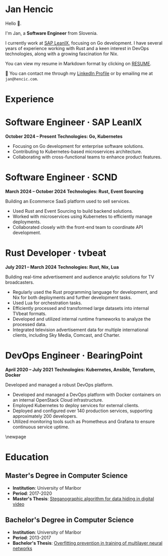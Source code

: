 # Jan Hencic

Hello 👋.

I'm Jan, a **Software Engineer** from Slovenia.

I currently work at [SAP LeanIX](leanix.net), focusing on Go development. I have several
years of experience working with Rust and a keen interest in DevOps
technologies, along with a growing fascination for Nix.

You can view my resume in Markdown format by clicking on [RESUME](./RESUME.md).

💬 You can contact me through my [LinkedIn
Profile](https://www.linkedin.com/in/jannh/) or by emailing me at
`jan@hencic.com`.

# Experience

# Software Engineer · SAP LeanIX

**October 2024 – Present**
**Technologies: Go, Kubernetes**

* Focusing on Go development for enterprise software solutions.
* Contributing to Kubernetes-based microservices architecture.
* Collaborating with cross-functional teams to enhance product features.

# Software Engineer · SCND

**March 2024 – October 2024**
**Technologies: Rust, Event Sourcing**

Building an Ecommerce SaaS platform used to sell services.

- Used Rust and Event Sourcing to build backend solutions. 
- Worked with microservices using Kubernetes to efficiently manage deployments. 
- Collaborated closely with the front-end team to coordinate API development.

# Rust Developer · tvbeat

**July 2021 – March 2024**
**Technologies: Rust, Nix, Lua**

Building real-time advertisement and audience analytic solutions for TV broadcasters.

- Regularly used the Rust programming language for development, and Nix for both deployments and further development tasks.
- Used Lua for orchestration tasks.
- Efficiently processed and transformed large datasets into internal TVbeat formats.
- Developed and utilized internal runtime frameworks to analyze the processed data.
- Integrated television advertisement data for multiple international clients, including Sky Media, Comcast, and Charter.

# DevOps Engineer · BearingPoint

**April 2020 – July 2021**
**Technologies: Kubernetes, Ansible, Terraform, Docker**

Developed and managed a robust DevOps platform.

- Developed and managed a DevOps platform with Docker containers on an internal OpenStack Cloud infrastructure.
- Employed Kubernetes to deploy services for external clients.
- Deployed and configured over 140 production services, supporting approximately 200 developers.
- Utilized monitoring tools such as Prometheus and Grafana to
  ensure continuous service uptime.

\newpage

# Education

## Master's Degree in Computer Science
- **Institution**: University of Maribor
- **Period**: 2017-2020
- **Master's Thesis**: [Steganographic algorithm for data hiding in digital video](https://dk.um.si/IzpisGradiva.php?id=75769&lang=slv)

## Bachelor's Degree in Computer Science
- **Institution**: University of Maribor
- **Period**: 2013-2017
- **Bachelor's Thesis**: [Overfitting prevention in training of multilayer neural networks](https://dk.um.si/IzpisGradiva.php?id=67439&lang=slv)

